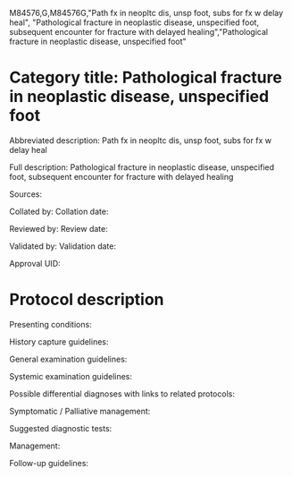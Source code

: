 M84576,G,M84576G,"Path fx in neopltc dis, unsp foot, subs for fx w delay heal", "Pathological fracture in neoplastic disease, unspecified foot, subsequent encounter for fracture with delayed healing","Pathological fracture in neoplastic disease, unspecified foot"
# Category title: Pathological fracture in neoplastic disease, unspecified foot

Abbreviated description: Path fx in neopltc dis, unsp foot, subs for fx w delay heal

Full description: Pathological fracture in neoplastic disease, unspecified foot, subsequent encounter for fracture with delayed healing

Sources:

Collated by:
Collation date:

Reviewed by:
Review date:

Validated by:
Validation date:

Approval UID:

# Protocol description

Presenting conditions:

History capture guidelines:

General examination guidelines:

Systemic examination guidelines:

Possible differential diagnoses with links to related protocols:

Symptomatic / Palliative management:

Suggested diagnostic tests:

Management:

Follow-up guidelines:
